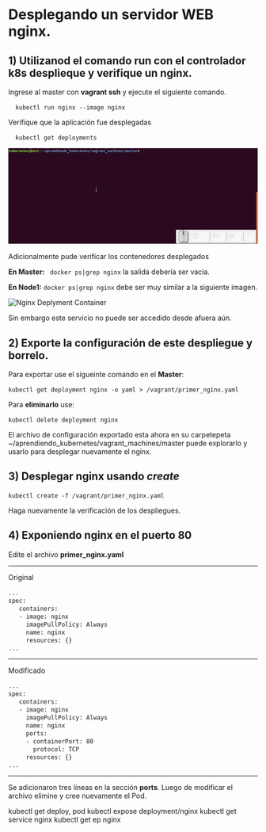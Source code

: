 # Desplegando un servidor WEB nginx.

## 1) Utilizanod el comando run con el controlador k8s desplieque y verifique un nginx.

Ingrese al master con **vagrant ssh** y ejecute el siguiente comando.
```
  kubectl run nginx --image nginx
```

Verifique que la aplicación fue desplegadas

```
  kubectl get deployments
```
![Nginx Deplyment](images/NginxDeployment.gif)

Adicionalmente pude verificar los contenedores desplegados

**En Master:**
``` docker ps|grep nginx``` la salida debería ser vacia.

**En Node1:** ```docker ps|grep nginx``` debe ser muy similar a la siguiente imagen.

![Nginx Deplyment Container](images/NginxDeploymentContainer.png)

Sin embargo este servicio no puede ser accedido desde afuera aún.

## 2) Exporte la configuración de este despliegue y borrelo.

Para exportar use el sigueinte comando en el **Master**:

```
kubectl get deployment nginx -o yaml > /vagrant/primer_nginx.yaml
```

Para **eliminarlo** use:
```
kubectl delete deployment nginx
```

El archivo de configuración exportado esta ahora en su carpetepeta ~/aprendiendo_kubernetes/vagrant_machines/master puede explorarlo y usarlo para desplegar nuevamente el nginx.

## 3) Desplegar **nginx** usando *create*
```
kubectl create -f /vagrant/primer_nginx.yaml
```
Haga nuevamente la verificación de los despliegues.

## 4) Exponiendo nginx en el puerto 80

Edite el archivo **primer_nginx.yaml**

---
Original
```
...
spec:
   containers:
   - image: nginx
     imagePullPolicy: Always
     name: nginx
     resources: {}
...

```
---
Modificado
```
...
spec:
   containers:
   - image: nginx
     imagePullPolicy: Always
     name: nginx
     ports:
     - containerPort: 80
       protocol: TCP
     resources: {}
...
```
---
Se adicionaron tres líneas en la sección **ports**. Luego de modificar el archivo elimine y cree nuevamente el Pod.

kubectl get deploy, pod
kubectl expose deployment/nginx
kubectl get service nginx
kubectl get ep nginx
